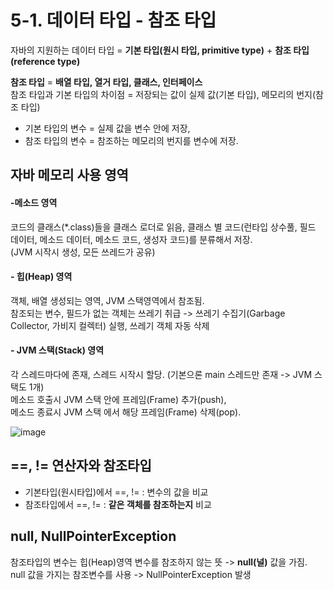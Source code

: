 # 5-1. 데이터 타입 - 참조 타입

자바의 지원하는 데이터 타입 = **기본 타입(원시 타입, primitive type)** + **참조 타입(reference type)** 

**참조 타입** =  **배열 타입, 열거 타입, 클래스, 인터페이스**    
참조 타입과 기본 타입의 차이점 = 저장되는 값이 실제 값(기본 타입), 메모리의 번지(참조 타입)  

- 기본 타입의 변수 = 실제 값을 변수 안에 저장,  
- 참조 타입의 변수 = 참조하는 메모리의 번지를 변수에 저장. 

## 자바 메모리 사용 영역

#### -메소드 영역
코드의 클래스(*.class)들을 클래스 로더로 읽음, 클래스 별 코드(런타입 상수풀, 필드 데이터, 메소드 데이터, 메소드 코드, 생성자 코드)를 분류해서 저장.  
(JVM 시작시 생성, 모든 쓰레드가 공유)

#### - 힙(Heap) 영역
객체, 배열 생성되는 영역, JVM 스택영역에서 참조됨.  
참조되는 변수, 필드가 없는 객체는 쓰레기 취급 -> 쓰레기 수집기(Garbage Collector, 가비지 컬렉터) 실행, 쓰레기 객체 자동 삭제

#### - JVM 스택(Stack) 영역
각 스레드마다에 존재, 스레드 시작시 할당. (기본으론 main 스레드만 존재 -> JVM 스택도 1개)  
메소드 호출시 JVM 스택 안에 프레임(Frame) 추가(push),  
메소드 종료시 JVM 스택 에서 해당 프레임(Frame) 삭제(pop).

![image](https://user-images.githubusercontent.com/48408417/93074981-1d109080-f6c0-11ea-83da-44af4178f3a1.png)


## ==, != 연산자와 참조타입
- 기본타입(원시타입)에서 ==, != : 변수의 값을 비교  
- 참조타입에서 ==, != : **같은 객체를 참조하는지** 비교

## null, NullPointerException
참조타입의 변수는 힙(Heap)영역 변수를 참조하지 않는 뜻 -> **null(널)** 값을 가짐.  
null 값을 가지는 참조변수를 사용 -> NullPointerException 발생
